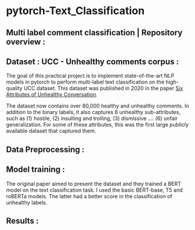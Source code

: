 # pytorch-Text_Classification

## Multi label comment classification | Repository overview :

## Dataset : UCC - Unhealthy comments corpus :
The goal of this practical project is to implement state-of-the-art NLP models in pytorch to perform multi-label text classification on the high-quality UCC dataset. This dataset was published in 2020 in the paper [Six Attributes of Unhealthy Conversation](https://arxiv.org/abs/2010.07410). 

The dataset now contains over 80,000 healthy and unhealthy comments. In addition to the binary labels, it also captures 6 unhealthy sub-attributes, such as (1) hostile, (2) insulting and trolling, (3) dismissive .... (6) unfair generalization. For some of these attributes, this was the first large publicly available dataset that captured them.

## Data Preprocessing :



## Model training :
The original paper aimed to present the dataset and they trained a BERT model on the text classification task. I used the basic BERT-base, T5 and roBERTa models. The latter had a better score in the classification of unhealthy labels.

## Results :



